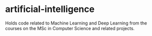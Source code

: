 # artificial-intelligence
Holds code related to Machine Learning and Deep Learning from the courses on the MSc in Computer Science and related projects.

